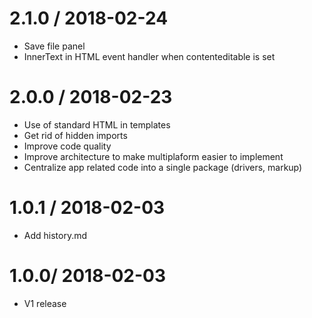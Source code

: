 
2.1.0 / 2018-02-24
==================

  * Save file panel
  * InnerText in HTML event handler when contenteditable is set

2.0.0 / 2018-02-23
==================

  * Use of standard HTML in templates
  * Get rid of hidden imports
  * Improve code quality
  * Improve architecture to make multiplaform easier to implement
  * Centralize app related code into a single package (drivers, markup)

1.0.1 / 2018-02-03
==================
  
  * Add history.md

1.0.0/ 2018-02-03
==================
  
  * V1 release